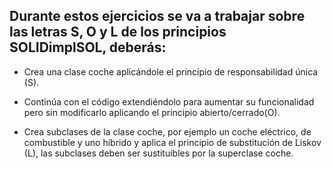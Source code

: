 ## Durante estos ejercicios se va a trabajar sobre las letras S, O y L de los principios SOLIDimplSOL, deberás:

- Crea una clase coche aplicándole el principio de responsabilidad única (S).

- Continúa con el código extendiéndolo para aumentar su funcionalidad pero sin modificarlo aplicando el principio abierto/cerrado(O).

- Crea subclases de la clase coche, por ejemplo un coche eléctrico, de combustible y uno híbrido y aplica el principio de substitución de Liskov (L), las subclases deben ser sustituibles por la superclase coche.